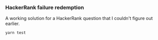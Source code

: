 ### HackerRank failure redemption

A working solution for a HackerRank question that I couldn't figure out earlier.

```
yarn test
```
